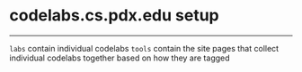 # codelabs.cs.pdx.edu setup
---
`labs` contain individual codelabs
`tools` contain the site pages that collect individual codelabs together based on how they are tagged
